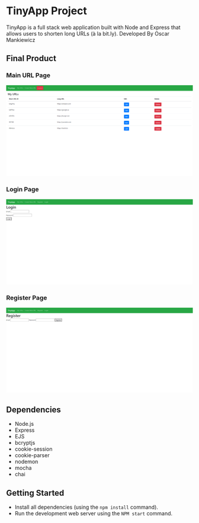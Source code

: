 # TinyApp Project

TinyApp is a full stack web application built with Node and Express that allows users to shorten long URLs (à la bit.ly).
Developed By Oscar Mankiewicz

## Final Product

### Main URL Page
!["Main Index Page"](https://github.com/OscarMankiewicz/tinyapp/blob/master/docs/urls-page.png?raw=true)

### Login Page
!["Login Page"](https://github.com/OscarMankiewicz/tinyapp/blob/master/docs/login-page.png?raw=true)

### Register Page
!["Register Page"](https://github.com/OscarMankiewicz/tinyapp/blob/master/docs/register-page.png?raw=true)

## Dependencies

- Node.js
- Express
- EJS
- bcryptjs
- cookie-session
- cookie-parser
- nodemon
- mocha
- chai

## Getting Started

- Install all dependencies (using the `npm install` command).
- Run the development web server using the `NPM start` command.
